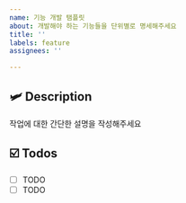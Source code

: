 ```yaml
---
name: 기능 개발 탬플릿
about: 개발해야 하는 기능들을 단위별로 명세해주세요
title: ''
labels: feature
assignees: ''

---
```


## 🛩️ Description
작업에 대한 간단한 설명을 작성해주세요

## ☑️ Todos
- [ ] TODO
- [ ] TODO
